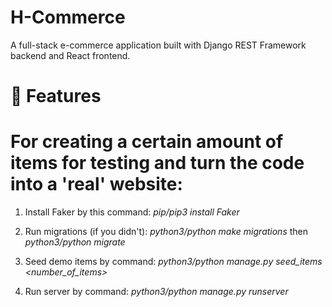 # H-Commerce

A full-stack e-commerce application built with Django REST Framework backend and React frontend.

# 🚀 Features


# For creating a certain amount of items for testing and turn the code into a 'real' website: 

1. Install Faker by this command: *pip/pip3 install Faker*

2. Run migrations (if you didn't): *python3/python make migrations* then *python3/python migrate*

3. Seed demo items by command: *python3/python manage.py seed_items <number_of_items>*

4. Run server by command: *python3/python manage.py runserver*

